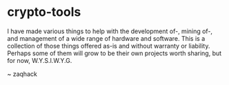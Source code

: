 # crypto-tools
I have made various things to help with the development of-, mining of-, and management of a wide range of hardware and software. This is a collection of those things offered as-is and without warranty or liability. Perhaps some of them will grow to be their own projects worth sharing, but for now, W.Y.S.I.W.Y.G.

~ zaqhack
